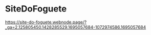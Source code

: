 # SiteDoFoguete
https://site-do-foguete.webnode.page/?_ga=2.125805450.1428285529.1695057684-1072974586.1695057684
